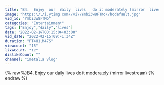 ```yaml
---
title: "B4.  Enjoy  our  daily  lives   do it moderately (mirror  livestream)"
image: "https:\/\/i.ytimg.com\/vi\/Ymbi3w8FTMo\/hqdefault.jpg"
vid_id: "Ymbi3w8FTMo"
categories: "Entertainment"
tags: ["Enjoy","daily","lives"]
date: "2022-02-16T00:15:06+03:00"
vid_date: "2022-02-15T09:41:34Z"
duration: "PT4H11M47S"
viewcount: "15"
likeCount: "12"
dislikeCount: ""
channel: "imetalia vlog"
---
```

{% raw %}B4.  Enjoy  our  daily  lives   do it moderately (mirror  livestream) {% endraw %}
